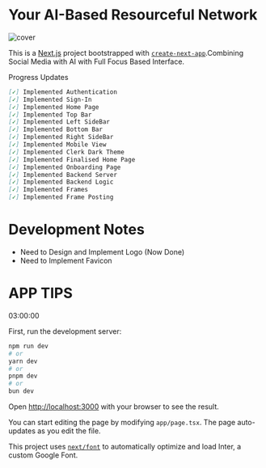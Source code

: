 # Your AI-Based Resourceful Network

![cover](https://github.com/Espio347/YARN-Your-AI-Based-Resourceful-Network/assets/92114546/defb0c64-9eac-47f1-b219-13fe555e084f)

This is a [Next.js](https://nextjs.org/) project bootstrapped with [`create-next-app`](https://github.com/vercel/next.js/tree/canary/packages/create-next-app).Combining Social Media with AI with Full Focus Based Interface.

Progress Updates
```markdown
[✓] Implemented Authentication
[✓] Implemented Sign-In
[✓] Implemented Home Page
[✓] Implemented Top Bar
[✓] Implemented Left SideBar
[✓] Implemented Bottom Bar
[✓] Implemented Right SideBar
[✓] Implemented Mobile View
[✓] Implemented Clerk Dark Theme
[✓] Implemented Finalised Home Page
[✓] Implemented Onboarding Page
[✓] Implemented Backend Server
[✓] Implemented Backend Logic
[✓] Implemented Frames
[✓] Implemented Frame Posting
```

# Development Notes

 - Need to Design and Implement Logo (Now Done)
 - Need to Implement Favicon

# APP TIPS

03:00:00

First, run the development server:

```bash
npm run dev
# or
yarn dev
# or
pnpm dev
# or
bun dev
```

Open [http://localhost:3000](http://localhost:3000) with your browser to see the result.

You can start editing the page by modifying `app/page.tsx`. The page auto-updates as you edit the file.

This project uses [`next/font`](https://nextjs.org/docs/basic-features/font-optimization) to automatically optimize and load Inter, a custom Google Font.



